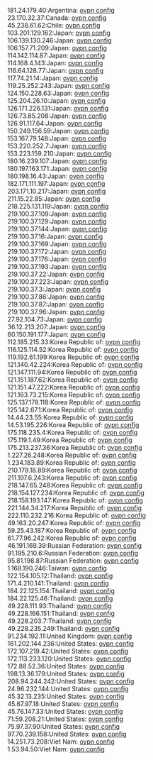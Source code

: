 181.24.179.40:Argentina: [ovpn config](vpn/181_24_179_40.ovpn)  
23.170.32.37:Canada: [ovpn config](vpn/23_170_32_37.ovpn)  
45.238.61.62:Chile: [ovpn config](vpn/45_238_61_62.ovpn)  
103.201.129.162:Japan: [ovpn config](vpn/103_201_129_162.ovpn)  
106.139.130.246:Japan: [ovpn config](vpn/106_139_130_246.ovpn)  
106.157.71.209:Japan: [ovpn config](vpn/106_157_71_209.ovpn)  
114.142.114.87:Japan: [ovpn config](vpn/114_142_114_87.ovpn)  
114.168.4.143:Japan: [ovpn config](vpn/114_168_4_143.ovpn)  
116.64.128.77:Japan: [ovpn config](vpn/116_64_128_77.ovpn)  
117.74.21.14:Japan: [ovpn config](vpn/117_74_21_14.ovpn)  
119.25.252.243:Japan: [ovpn config](vpn/119_25_252_243.ovpn)  
124.150.228.63:Japan: [ovpn config](vpn/124_150_228_63.ovpn)  
125.204.26.10:Japan: [ovpn config](vpn/125_204_26_10.ovpn)  
126.171.226.131:Japan: [ovpn config](vpn/126_171_226_131.ovpn)  
126.73.85.208:Japan: [ovpn config](vpn/126_73_85_208.ovpn)  
126.91.117.64:Japan: [ovpn config](vpn/126_91_117_64.ovpn)  
150.249.156.59:Japan: [ovpn config](vpn/150_249_156_59.ovpn)  
153.167.79.148:Japan: [ovpn config](vpn/153_167_79_148.ovpn)  
153.220.252.7:Japan: [ovpn config](vpn/153_220_252_7.ovpn)  
153.223.159.210:Japan: [ovpn config](vpn/153_223_159_210.ovpn)  
180.16.239.107:Japan: [ovpn config](vpn/180_16_239_107.ovpn)  
180.197.163.171:Japan: [ovpn config](vpn/180_197_163_171.ovpn)  
180.198.16.43:Japan: [ovpn config](vpn/180_198_16_43.ovpn)  
182.171.111.197:Japan: [ovpn config](vpn/182_171_111_197.ovpn)  
203.171.10.217:Japan: [ovpn config](vpn/203_171_10_217.ovpn)  
211.15.22.85:Japan: [ovpn config](vpn/211_15_22_85.ovpn)  
218.225.131.119:Japan: [ovpn config](vpn/218_225_131_119.ovpn)  
219.100.37.109:Japan: [ovpn config](vpn/219_100_37_109.ovpn)  
219.100.37.129:Japan: [ovpn config](vpn/219_100_37_129.ovpn)  
219.100.37.144:Japan: [ovpn config](vpn/219_100_37_144.ovpn)  
219.100.37.16:Japan: [ovpn config](vpn/219_100_37_16.ovpn)  
219.100.37.169:Japan: [ovpn config](vpn/219_100_37_169.ovpn)  
219.100.37.172:Japan: [ovpn config](vpn/219_100_37_172.ovpn)  
219.100.37.176:Japan: [ovpn config](vpn/219_100_37_176.ovpn)  
219.100.37.193:Japan: [ovpn config](vpn/219_100_37_193.ovpn)  
219.100.37.22:Japan: [ovpn config](vpn/219_100_37_22.ovpn)  
219.100.37.223:Japan: [ovpn config](vpn/219_100_37_223.ovpn)  
219.100.37.3:Japan: [ovpn config](vpn/219_100_37_3.ovpn)  
219.100.37.86:Japan: [ovpn config](vpn/219_100_37_86.ovpn)  
219.100.37.87:Japan: [ovpn config](vpn/219_100_37_87.ovpn)  
219.100.37.96:Japan: [ovpn config](vpn/219_100_37_96.ovpn)  
27.92.104.73:Japan: [ovpn config](vpn/27_92_104_73.ovpn)  
36.12.213.207:Japan: [ovpn config](vpn/36_12_213_207.ovpn)  
60.150.191.177:Japan: [ovpn config](vpn/60_150_191_177.ovpn)  
112.185.215.33:Korea Republic of: [ovpn config](vpn/112_185_215_33.ovpn)  
116.125.114.52:Korea Republic of: [ovpn config](vpn/116_125_114_52.ovpn)  
119.192.61.199:Korea Republic of: [ovpn config](vpn/119_192_61_199.ovpn)  
121.140.42.224:Korea Republic of: [ovpn config](vpn/121_140_42_224.ovpn)  
121.147.111.94:Korea Republic of: [ovpn config](vpn/121_147_111_94.ovpn)  
121.151.187.62:Korea Republic of: [ovpn config](vpn/121_151_187_62.ovpn)  
121.151.47.222:Korea Republic of: [ovpn config](vpn/121_151_47_222.ovpn)  
121.163.73.215:Korea Republic of: [ovpn config](vpn/121_163_73_215.ovpn)  
125.137.178.118:Korea Republic of: [ovpn config](vpn/125_137_178_118.ovpn)  
125.142.67.1:Korea Republic of: [ovpn config](vpn/125_142_67_1.ovpn)  
14.44.23.55:Korea Republic of: [ovpn config](vpn/14_44_23_55.ovpn)  
14.53.195.226:Korea Republic of: [ovpn config](vpn/14_53_195_226.ovpn)  
175.118.235.4:Korea Republic of: [ovpn config](vpn/175_118_235_4.ovpn)  
175.119.1.49:Korea Republic of: [ovpn config](vpn/175_119_1_49.ovpn)  
175.213.237.36:Korea Republic of: [ovpn config](vpn/175_213_237_36.ovpn)  
1.227.26.248:Korea Republic of: [ovpn config](vpn/1_227_26_248.ovpn)  
1.234.183.89:Korea Republic of: [ovpn config](vpn/1_234_183_89.ovpn)  
210.179.18.89:Korea Republic of: [ovpn config](vpn/210_179_18_89.ovpn)  
211.197.6.243:Korea Republic of: [ovpn config](vpn/211_197_6_243.ovpn)  
218.147.65.248:Korea Republic of: [ovpn config](vpn/218_147_65_248.ovpn)  
218.154.127.234:Korea Republic of: [ovpn config](vpn/218_154_127_234.ovpn)  
218.158.193.147:Korea Republic of: [ovpn config](vpn/218_158_193_147.ovpn)  
221.144.34.217:Korea Republic of: [ovpn config](vpn/221_144_34_217.ovpn)  
222.110.232.216:Korea Republic of: [ovpn config](vpn/222_110_232_216.ovpn)  
49.163.20.247:Korea Republic of: [ovpn config](vpn/49_163_20_247.ovpn)  
59.25.43.187:Korea Republic of: [ovpn config](vpn/59_25_43_187.ovpn)  
61.77.96.242:Korea Republic of: [ovpn config](vpn/61_77_96_242.ovpn)  
46.191.169.39:Russian Federation: [ovpn config](vpn/46_191_169_39.ovpn)  
91.195.210.6:Russian Federation: [ovpn config](vpn/91_195_210_6.ovpn)  
95.81.198.87:Russian Federation: [ovpn config](vpn/95_81_198_87.ovpn)  
1.168.190.246:Taiwan: [ovpn config](vpn/1_168_190_246.ovpn)  
122.154.105.12:Thailand: [ovpn config](vpn/122_154_105_12.ovpn)  
171.4.210.141:Thailand: [ovpn config](vpn/171_4_210_141.ovpn)  
184.22.125.154:Thailand: [ovpn config](vpn/184_22_125_154.ovpn)  
184.22.125.46:Thailand: [ovpn config](vpn/184_22_125_46.ovpn)  
49.228.111.93:Thailand: [ovpn config](vpn/49_228_111_93.ovpn)  
49.228.166.151:Thailand: [ovpn config](vpn/49_228_166_151.ovpn)  
49.228.203.7:Thailand: [ovpn config](vpn/49_228_203_7.ovpn)  
49.228.235.249:Thailand: [ovpn config](vpn/49_228_235_249.ovpn)  
91.234.192.11:United Kingdom: [ovpn config](vpn/91_234_192_11.ovpn)  
161.202.144.236:United States: [ovpn config](vpn/161_202_144_236.ovpn)  
172.107.219.42:United States: [ovpn config](vpn/172_107_219_42.ovpn)  
172.113.233.120:United States: [ovpn config](vpn/172_113_233_120.ovpn)  
172.88.52.36:United States: [ovpn config](vpn/172_88_52_36.ovpn)  
198.13.36.179:United States: [ovpn config](vpn/198_13_36_179.ovpn)  
208.94.244.242:United States: [ovpn config](vpn/208_94_244_242.ovpn)  
24.96.232.144:United States: [ovpn config](vpn/24_96_232_144.ovpn)  
45.32.13.235:United States: [ovpn config](vpn/45_32_13_235.ovpn)  
45.67.97.18:United States: [ovpn config](vpn/45_67_97_18.ovpn)  
45.76.147.33:United States: [ovpn config](vpn/45_76_147_33.ovpn)  
71.59.208.21:United States: [ovpn config](vpn/71_59_208_21.ovpn)  
75.97.37.90:United States: [ovpn config](vpn/75_97_37_90.ovpn)  
97.70.239.158:United States: [ovpn config](vpn/97_70_239_158.ovpn)  
14.251.73.208:Viet Nam: [ovpn config](vpn/14_251_73_208.ovpn)  
1.53.94.50:Viet Nam: [ovpn config](vpn/1_53_94_50.ovpn)  
